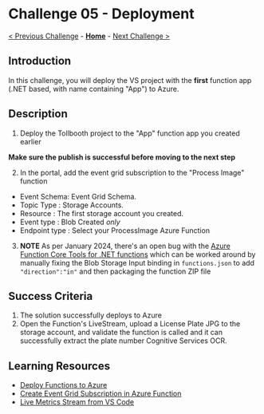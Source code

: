 # Challenge 05 - Deployment

[< Previous Challenge](./Challenge-04.md) - **[Home](../README.md)** - [Next Challenge >](./Challenge-06.md)

## Introduction

In this challenge, you will deploy the VS project with the **first** function app (.NET based, with name containing &quot;App&quot;)  to Azure.

## Description

1. Deploy the Tollbooth project to the &quot;App&quot; function app you created earlier

**Make sure the publish is successful before moving to the next step**

2. In the portal, add the event grid subscription to the &quot;Process Image&quot; function
  * Event Schema: Event Grid Schema.
  * Topic Type : Storage Accounts.
  * Resource : The first storage account you created.
  * Event type : Blob Created _only_
  * Endpoint type : Select your ProcessImage Azure Function

3. **NOTE** As per January 2024, there's an open bug with the [Azure Function Core Tools for .NET functions](https://github.com/Azure/azure-functions-core-tools/issues/3157#issuecomment-1843236365) which can be worked around by manually fixing the Blob Storage Input binding in `functions.json` to add `"direction":"in"` and then packaging the function ZIP file

## Success Criteria

1. The solution successfully deploys to Azure
2. Open the Function's LiveStream, upload a License Plate JPG to the storage account, and validate the function is called and it can successfully extract the plate number Cognitive Services OCR. 

## Learning Resources

- [Deploy Functions to Azure](https://www.thebestcsharpprogrammerintheworld.com/2018/08/21/deploy-an-azure-function-created-from-visual-studio-2)
- [Create Event Grid Subscription in Azure Function](https://docs.microsoft.com/en-us/azure/azure-functions/functions-bindings-event-grid-trigger?tabs=csharp%2Cbash#azure-portal)
- [Live Metrics Stream from VS Code](https://learn.microsoft.com/en-us/azure/azure-functions/streaming-logs?tabs=vs-code)